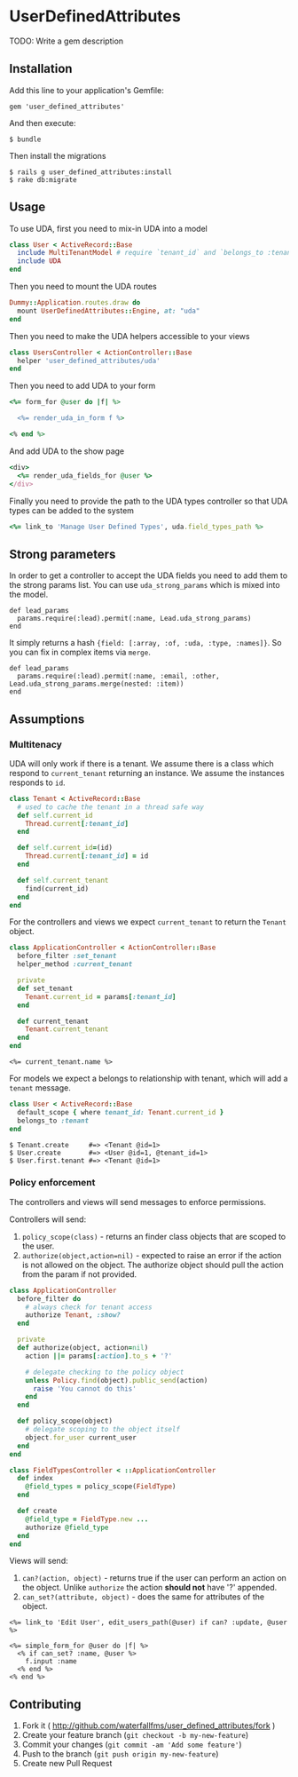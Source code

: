 # UserDefinedAttributes

TODO: Write a gem description

## Installation

Add this line to your application's Gemfile:

    gem 'user_defined_attributes'

And then execute:

    $ bundle

Then install the migrations

    $ rails g user_defined_attributes:install
    $ rake db:migrate

## Usage

To use UDA, first you need to mix-in UDA into a model

```ruby
class User < ActiveRecord::Base
  include MultiTenantModel # require `tenant_id` and `belongs_to :tenant`
  include UDA
end
```

Then you need to mount the UDA routes

```ruby routes.rb
Dummy::Application.routes.draw do
  mount UserDefinedAttributes::Engine, at: "uda"
end
```

Then you need to make the UDA helpers accessible to your views

```ruby users_controller.rb
class UsersController < ActionController::Base
  helper 'user_defined_attributes/uda'
end
```

Then you need to add UDA to your form

```ruby users/_form.html.erb
<%= form_for @user do |f| %>

  <%= render_uda_in_form f %>

<% end %>
```

And add UDA to the show page

```ruby users/show.html.erb
<div>
  <%= render_uda_fields_for @user %>
</div>
```

Finally you need to provide the path to the UDA types controller so that UDA types can be added to the system

```ruby settings/index.html.erb
<%= link_to 'Manage User Defined Types', uda.field_types_path %>
```

## Strong parameters

In order to get a controller to accept the UDA fields you need to add them to the strong params list.  You can
use `uda_strong_params` which is mixed into the model.

```
def lead_params
  params.require(:lead).permit(:name, Lead.uda_strong_params)
end
```

It simply returns a hash `{field: [:array, :of, :uda, :type, :names]}`.  So you can fix in complex items via `merge`.

```
def lead_params
  params.require(:lead).permit(:name, :email, :other, Lead.uda_strong_params.merge(nested: :item))
end
```


## Assumptions

### Multitenacy

UDA will only work if there is a tenant.  We assume there is a class which respond to `current_tenant` returning an
 instance.  We assume the instances responds to `id`.

```ruby
class Tenant < ActiveRecord::Base
  # used to cache the tenant in a thread safe way
  def self.current_id
    Thread.current[:tenant_id]
  end

  def self.current_id=(id)
    Thread.current[:tenant_id] = id
  end

  def self.current_tenant
    find(current_id)
  end
end
```

For the controllers and views we expect `current_tenant` to return the `Tenant` object.

```ruby
class ApplicationController < ActionController::Base
  before_filter :set_tenant
  helper_method :current_tenant

  private
  def set_tenant
    Tenant.current_id = params[:tenant_id]
  end

  def current_tenant
    Tenant.current_tenant
  end
end
```

```erb users/show.html.erb
<%= current_tenant.name %>
```

For models we expect a belongs to relationship with tenant, which will add a `tenant` message.

```ruby user.rb
class User < ActiveRecord::Base
  default_scope { where tenant_id: Tenant.current_id }
  belongs_to :tenant
end
```

```irb
$ Tenant.create     #=> <Tenant @id=1>
$ User.create       #=> <User @id=1, @tenant_id=1>
$ User.first.tenant #=> <Tenant @id=1>
```

### Policy enforcement

The controllers and views will send messages to enforce permissions.

Controllers will send:

1. `policy_scope(class)` - returns an finder class objects that are scoped to the user.
1. `authorize(object,action=nil)` - expected to raise an error if the action is not allowed on the object.  The authorize object should pull the action from the param if not provided.

```ruby
class ApplicationController
  before_filter do
    # always check for tenant access
    authorize Tenant, :show?
  end

  private
  def authorize(object, action=nil)
    action ||= params[:action].to_s + '?'

    # delegate checking to the policy object
    unless Policy.find(object).public_send(action)
      raise 'You cannot do this'
    end
  end

  def policy_scope(object)
    # delegate scoping to the object itself
    object.for_user current_user
  end
end

class FieldTypesController < ::ApplicationController
  def index
    @field_types = policy_scope(FieldType)
  end

  def create
    @field_type = FieldType.new ...
    authorize @field_type
  end
end
```

Views will send:

1. `can?(action, object)` - returns true if the user can perform an action on the object.  Unlike `authorize` the action **should not** have '?' appended.
1. `can_set?(attribute, object)` - does the same for attributes of the object.

```erb
<%= link_to 'Edit User', edit_users_path(@user) if can? :update, @user %>

<%= simple_form_for @user do |f| %>
  <% if can_set? :name, @user %>
    f.input :name
  <% end %>
<% end %>
```

## Contributing

1. Fork it ( http://github.com/waterfallfms/user_defined_attributes/fork )
2. Create your feature branch (`git checkout -b my-new-feature`)
3. Commit your changes (`git commit -am 'Add some feature'`)
4. Push to the branch (`git push origin my-new-feature`)
5. Create new Pull Request
